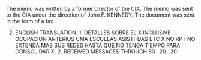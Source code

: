 The memo was written by a former director of the CIA. The memo was sent to the CIA under the direction of John F. KENNEDY. The document was sent in the form of a fax.

2. ENGLISH TRANSLATION. 1. DETALLES SOBRE EL X INCLUSIVE OCUPACION ANTERIOS CMA ESCUELAS ASISTI-DAS ETC X NO RPT NO EXTENDA MAS SUS REDES HASTA QUE NO TENGA TIEMPO PARA CONSOLIDAR X. 2. RECEIVED MESSAGES THROUGH 80.. 20.. 20.